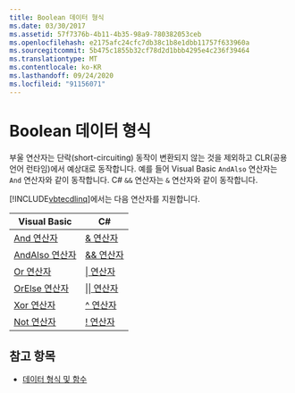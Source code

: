 ```yaml
---
title: Boolean 데이터 형식
ms.date: 03/30/2017
ms.assetid: 57f7376b-4b11-4b35-98a9-780382053ceb
ms.openlocfilehash: e2175afc24cfc7db38c1b8e1dbb11757f633960a
ms.sourcegitcommit: 5b475c1855b32cf78d2d1bbb4295e4c236f39464
ms.translationtype: MT
ms.contentlocale: ko-KR
ms.lasthandoff: 09/24/2020
ms.locfileid: "91156071"
---
```

# <a name="boolean-data-types"></a>Boolean 데이터 형식

부울 연산자는 단락(short-circuiting) 동작이 변환되지 않는 것을 제외하고 CLR(공용 언어 런타임)에서 예상대로 동작합니다. 예를 들어 Visual Basic `AndAlso` 연산자는 `And` 연산자와 같이 동작합니다. C# `&&` 연산자는 `&` 연산자와 같이 동작합니다.  
  
 [!INCLUDE[vbtecdlinq](../../../../../../includes/vbtecdlinq-md.md)]에서는 다음 연산자를 지원합니다.  
  
|Visual Basic|C#|  
|------------------|---------|  
|[And 연산자](../../../../../visual-basic/language-reference/operators/and-operator.md)|[& 연산자](../../../../../csharp/language-reference/operators/boolean-logical-operators.md#logical-and-operator-)|  
|[AndAlso 연산자](../../../../../visual-basic/language-reference/operators/andalso-operator.md)|[&& 연산자](../../../../../csharp/language-reference/operators/boolean-logical-operators.md#conditional-logical-and-operator-)|  
|[Or 연산자](../../../../../visual-basic/language-reference/operators/or-operator.md)|[&#124; 연산자](../../../../../csharp/language-reference/operators/boolean-logical-operators.md#logical-or-operator-)|  
|[OrElse 연산자](../../../../../visual-basic/language-reference/operators/orelse-operator.md)|[&#124;&#124; 연산자](../../../../../csharp/language-reference/operators/boolean-logical-operators.md#conditional-logical-or-operator-)|  
|[Xor 연산자](../../../../../visual-basic/language-reference/operators/xor-operator.md)|[^ 연산자](../../../../../csharp/language-reference/operators/boolean-logical-operators.md#logical-exclusive-or-operator-)|  
|[Not 연산자](../../../../../visual-basic/language-reference/operators/not-operator.md)|[\! 연산자](../../../../../csharp/language-reference/operators/boolean-logical-operators.md#logical-negation-operator-)|  
  
## <a name="see-also"></a>참고 항목

- [데이터 형식 및 함수](data-types-and-functions.md)
